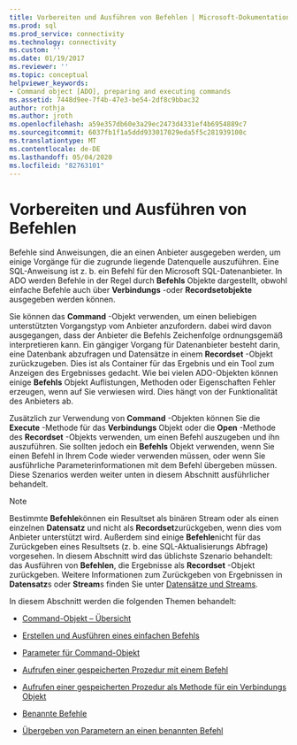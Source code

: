 ```yaml
---
title: Vorbereiten und Ausführen von Befehlen | Microsoft-Dokumentation
ms.prod: sql
ms.prod_service: connectivity
ms.technology: connectivity
ms.custom: ''
ms.date: 01/19/2017
ms.reviewer: ''
ms.topic: conceptual
helpviewer_keywords:
- Command object [ADO], preparing and executing commands
ms.assetid: 7448d9ee-7f4b-47e3-be54-2df8c9bbac32
author: rothja
ms.author: jroth
ms.openlocfilehash: a59e357db60e3a29ec2473d4331ef4b6954889c7
ms.sourcegitcommit: 6037fb1f1a5ddd933017029eda5f5c281939100c
ms.translationtype: MT
ms.contentlocale: de-DE
ms.lasthandoff: 05/04/2020
ms.locfileid: "82763101"
---
```

# <a name="preparing-and-executing-commands"></a>Vorbereiten und Ausführen von Befehlen
Befehle sind Anweisungen, die an einen Anbieter ausgegeben werden, um einige Vorgänge für die zugrunde liegende Datenquelle auszuführen. Eine SQL-Anweisung ist z. b. ein Befehl für den Microsoft SQL-Datenanbieter. In ADO werden Befehle in der Regel durch **Befehls** Objekte dargestellt, obwohl einfache Befehle auch über **Verbindungs** -oder **Recordsetobjekte** ausgegeben werden können.  
  
 Sie können das **Command** -Objekt verwenden, um einen beliebigen unterstützten Vorgangstyp vom Anbieter anzufordern. dabei wird davon ausgegangen, dass der Anbieter die Befehls Zeichenfolge ordnungsgemäß interpretieren kann. Ein gängiger Vorgang für Datenanbieter besteht darin, eine Datenbank abzufragen und Datensätze in einem **Recordset** -Objekt zurückzugeben. Dies ist als Container für das Ergebnis und ein Tool zum Anzeigen des Ergebnisses gedacht. Wie bei vielen ADO-Objekten können einige **Befehls** Objekt Auflistungen, Methoden oder Eigenschaften Fehler erzeugen, wenn auf Sie verwiesen wird. Dies hängt von der Funktionalität des Anbieters ab.  
  
 Zusätzlich zur Verwendung von **Command** -Objekten können Sie die **Execute** -Methode für das **Verbindungs** Objekt oder die **Open** -Methode des **Recordset** -Objekts verwenden, um einen Befehl auszugeben und ihn auszuführen. Sie sollten jedoch ein **Befehls** Objekt verwenden, wenn Sie einen Befehl in Ihrem Code wieder verwenden müssen, oder wenn Sie ausführliche Parameterinformationen mit dem Befehl übergeben müssen. Diese Szenarios werden weiter unten in diesem Abschnitt ausführlicher behandelt.  
  
> [!NOTE]
>  Bestimmte **Befehle**können ein Resultset als binären Stream oder als einen einzelnen **Datensatz** und nicht als **Recordset**zurückgeben, wenn dies vom Anbieter unterstützt wird. Außerdem sind einige **Befehle**nicht für das Zurückgeben eines Resultsets (z. b. eine SQL-Aktualisierungs Abfrage) vorgesehen. In diesem Abschnitt wird das üblichste Szenario behandelt: das Ausführen von **Befehlen**, die Ergebnisse als **Recordset** -Objekt zurückgeben. Weitere Informationen zum Zurückgeben von Ergebnissen in **Datensatz**s oder **Stream**s finden Sie unter [Datensätze und Streams](../../../ado/guide/data/records-and-streams.md).  
  
 In diesem Abschnitt werden die folgenden Themen behandelt:  
  
-   [Command-Objekt – Übersicht](../../../ado/guide/data/command-object-overview.md)  
  
-   [Erstellen und Ausführen eines einfachen Befehls](../../../ado/guide/data/creating-and-executing-a-simple-command.md)  
  
-   [Parameter für Command-Objekt](../../../ado/guide/data/command-object-parameters.md)  
  
-   [Aufrufen einer gespeicherten Prozedur mit einem Befehl](../../../ado/guide/data/calling-a-stored-procedure-with-a-command.md)  
  
-   [Aufrufen einer gespeicherten Prozedur als Methode für ein Verbindungs Objekt](../../../ado/guide/data/calling-a-stored-procedure-as-a-method-on-a-connection-object.md)  
  
-   [Benannte Befehle](../../../ado/guide/data/named-commands.md)  
  
-   [Übergeben von Parametern an einen benannten Befehl](../../../ado/guide/data/passing-parameters-to-a-named-command.md)
